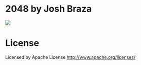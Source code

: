 # 2048 by Josh Braza
![](https://encrypted-tbn0.gstatic.com/images?q=tbn:ANd9GcT7M1p8km9QMa-ulSIZx3JOxvIC1woAyYVgY_kWSUTpUYDJXtse6Q)
# License
Licensed by Apache License http://www.apache.org/licenses/
